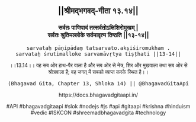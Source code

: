 <center><h2>||श्रीमद्‍भगवद्‍-गीता १३.१४||</h2>
<h3>सर्वतः पाणिपादं तत्सर्वतोऽक्षिशिरोमुखम् |<br/>सर्वतः श्रुतिमल्लोके सर्वमावृत्य तिष्ठति ||१३-१४||</h3>
<pre>sarvataḥ pāṇipādaṃ tatsarvato.akṣiśiromukham .<br/>sarvataḥ śrutimalloke sarvamāvṛtya tiṣṭhati ||13-14||</pre>
<p>।।13.14।। वह सब ओर हाथ-पैर वाला है और सब ओर से नेत्र, शिर और मुखवाला तथा सब ओर से श्रोत्रवाला है; वह जगत् में सबको व्याप्त करके स्थित है।।</p>
<pre>(Bhagavad Gita, Chapter 13, Shloka 14) || @BhagavadGitaApi</pre><p>https://docs.bhagavadgitaapi.in/</p><p>#API #bhagavadgitaapi #slok #nodejs #js #api #gitaapi #krishna #hinduism #vedic #ISKCON #shreemadbhagavadgita #technology</p></center>